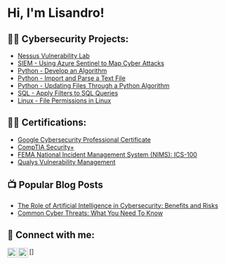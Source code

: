 <h1>Hi, I'm Lisandro! 

<h2>👨‍💻 Cybersecurity Projects:</h2>

  - [Nessus Vulnerability Lab](https://github.com/joshmadakor1/Algorithms-Practice)
  - [SIEM - Using Azure Sentinel to Map Cyber Attacks](https://github.com/joshmadakor1/Algorithms-Practice)
  - [Python - Develop an Algorithm](https://github.com/joshmadakor1/Algorithms-Practice)
  - [Python - Import and Parse a Text File](https://github.com/joshmadakor1/Algorithms-Practice)
  - [Python - Updating Files Through a Python Algorithm](https://github.com/joshmadakor1/Algorithms-Practice)
  - [SQL - Apply Filters to SQL Queries](https://github.com/joshmadakor1/Algorithms-Practice) 
  - [Linux - File Permissions in Linux](https://github.com/joshmadakor1/Algorithms-Practice)  
<h2>👨‍💻 Certifications:</h2>

  - [Google Cybersecurity Professional Certificate](https://github.com/joshmadakor1/Algorithms-Practice)
  - [CompTIA Security+](https://github.com/joshmadakor1/Algorithms-Practice)
  - [FEMA National Incident Management System (NIMS): ICS-100](https://github.com/joshmadakor1/Algorithms-Practice)
  - [Qualys Vulnerability Management ](https://github.com/joshmadakor1/Algorithms-Practice)

<h2>📺 Popular Blog Posts</h2>

- [The Role of Artificial Intelligence in Cybersecurity: Benefits and Risks](https://www.youtube.com/watch?v=a83ASGn_V_s)
- [Common Cyber Threats: What You Need To Know](https://www.youtube.com/watch?v=a83ASGn_V_s)


<h2> 🤳 Connect with me:</h2>

[<img align="left" alt="JoshMadakor | LinkedIn" width="22px" src="https://cdn.jsdelivr.net/npm/simple-icons@v3/icons/linkedin.svg" />][linkedin]
[<img align="left" alt="JoshMadakor | Instagram" width="22px" src="https://cdn.jsdelivr.net/npm/simple-icons@v3/icons/instagram.svg" />]

[medium]: https://medium.com/Lraya19
[youtube]: https://www.youtube.com/c/joshmadakor
[linkedin]: https://linkedin.com/in/@Lraya19


